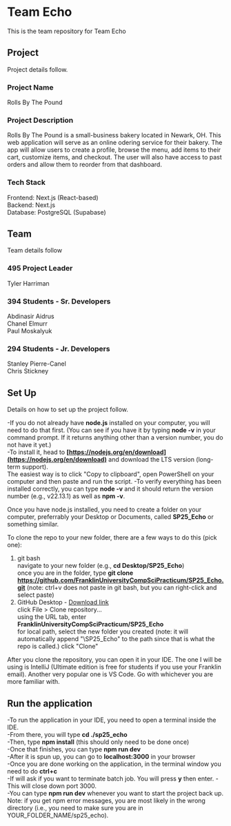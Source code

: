 # Team Echo

This is the team repository for Team Echo

## Project

Project details follow. 

### Project Name

Rolls By The Pound

### Project Description  

Rolls By The Pound is a small-business bakery located in Newark, OH. This web application will serve as an online odering service for their bakery. The app will allow users to create a profile, browse the menu, add items to their cart, customize items, and checkout. The user will also have access to past orders and allow them to reorder from that dashboard.

### Tech Stack

Frontend: Next.js (React-based)\
Backend: Next.js\
Database: PostgreSQL (Supabase)


## Team

Team details follow

### 495 Project Leader

Tyler Harriman

### 394 Students - Sr. Developers

Abdinasir Aidrus\
Chanel Elmurr\
Paul Moskalyuk

### 294 Students - Jr. Developers

Stanley Pierre-Canel\
Chris Stickney

## Set Up

Details on how to set up the project follow.

-If you do not already have **node.js** installed on your computer, you will need to do that first. (You can see if you have it by typing **node -v** in your command prompt. If it returns anything other than a version number, you do not have it yet.)\
-To install it, head to **[https://nodejs.org/en/download](https://nodejs.org/en/download)** and download the LTS version (long-term support).\
      The easiest way is to click "Copy to clipboard", open PowerShell on your computer and then paste and run the script.
-To verify everything has been installed correctly, you can type **node -v** and it should return the version number (e.g., v22.13.1) as well as **npm -v**.

Once you have node.js installed, you need to create a folder on your computer, preferrably your Desktop or Documents, called **SP25_Echo** or something similar.

To clone the repo to your new folder, there are a few ways to do this (pick one):
1) git bash\
   navigate to your new folder (e.g., **cd Desktop/SP25_Echo**)\
   once you are in the folder, type **git clone https://github.com/FranklinUniversityCompSciPracticum/SP25_Echo.git** (note: ctrl+v does not paste in git bash, but you can right-click and select paste)
2) GitHub Desktop - [Download link](https://desktop.github.com/download/) \
   click File > Clone repository...\
   using the URL tab, enter **FranklinUniversityCompSciPracticum/SP25_Echo**\
   for local path, select the new folder you created (note: it will automatically append "\SP25_Echo" to the path since that is what the repo is called.)
   click "Clone"

After you clone the repository, you can open it in your IDE. The one I will be using is IntelliJ (Ultimate edition is free for students if you use your Franklin email). Another very popular one is VS Code. Go with whichever you are more familiar with.

## Run the application
-To run the application in your IDE, you need to open a terminal inside the IDE.\
-From there, you will type **cd ./sp25_echo**\
-Then, type **npm install** (this should only need to be done once)\
-Once that finishes, you can type **npm run dev**\
-After it is spun up, you can go to **localhost:3000** in your browser\
-Once you are done working on the application, in the terminal window you need to do **ctrl+c**\
-If will ask if you want to terminate batch job. You will press **y** then enter.
-This will close down port 3000.\
-You can type **npm run dev** whenever you want to start the project back up.\
Note: if you get npm error messages, you are most likely in the wrong directory (i.e., you need to make sure you are in YOUR_FOLDER_NAME/sp25_echo).
